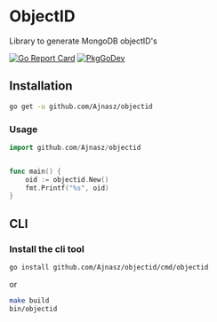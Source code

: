 # ObjectID

Library to generate MongoDB objectID's

[![Go Report Card](https://goreportcard.com/badge/github.com/Ajnasz/objectid?style=flat-square)](https://goreportcard.com/report/github.com/Ajnasz/objectid)
[![PkgGoDev](https://pkg.go.dev/badge/mod/github.com/Ajnasz/objectid)](https://pkg.go.dev/mod/github.com/Ajnasz/objectid)

## Installation

```sh
go get -u github.com/Ajnasz/objectid
```

### Usage


```go
import github.com/Ajnasz/objectid


func main() {
    oid := objectid.New()
    fmt.Printf("%s", oid)
}
```

## CLI

### Install the cli tool

```sh
go install github.com/Ajnasz/objectid/cmd/objectid
```

or

```sh
make build
bin/objectid
```
